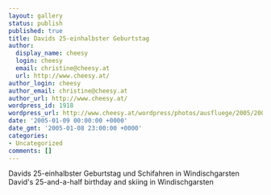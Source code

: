 ```yaml
---
layout: gallery
status: publish
published: true
title: Davids 25-einhalbster Geburtstag
author:
  display_name: cheesy
  login: cheesy
  email: christine@cheesy.at
  url: http://www.cheesy.at/
author_login: cheesy
author_email: christine@cheesy.at
author_url: http://www.cheesy.at/
wordpress_id: 1918
wordpress_url: http://www.cheesy.at/wordpress/photos/ausfluege/2005/2005-jaenner/
date: '2005-01-09 00:00:00 +0000'
date_gmt: '2005-01-08 23:00:00 +0000'
categories:
- Uncategorized
comments: []
---
```

<!--:de-->Davids 25-einhalbster Geburtstag und Schifahren in Windischgarsten
<!--:--><!--:en-->David's 25-and-a-half birthday and skiing in Windischgarsten
<!--:-->
